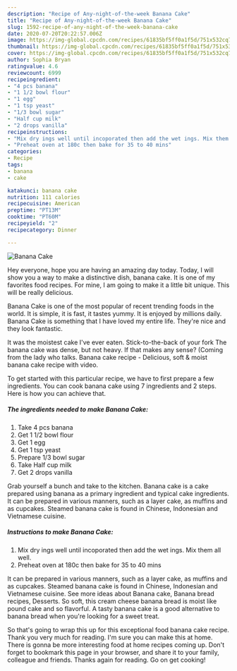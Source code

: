 ```yaml
---
description: "Recipe of Any-night-of-the-week Banana Cake"
title: "Recipe of Any-night-of-the-week Banana Cake"
slug: 1592-recipe-of-any-night-of-the-week-banana-cake
date: 2020-07-20T20:22:57.006Z
image: https://img-global.cpcdn.com/recipes/61835bf5ff0a1f5d/751x532cq70/banana-cake-recipe-main-photo.jpg
thumbnail: https://img-global.cpcdn.com/recipes/61835bf5ff0a1f5d/751x532cq70/banana-cake-recipe-main-photo.jpg
cover: https://img-global.cpcdn.com/recipes/61835bf5ff0a1f5d/751x532cq70/banana-cake-recipe-main-photo.jpg
author: Sophia Bryan
ratingvalue: 4.6
reviewcount: 6999
recipeingredient:
- "4 pcs banana"
- "1 1/2 bowl flour"
- "1 egg"
- "1 tsp yeast"
- "1/3 bowl sugar"
- "Half cup milk"
- "2 drops vanilla"
recipeinstructions:
- "Mix dry ings well until incoporated then add the wet ings. Mix them all well."
- "Preheat oven at 180c then bake for 35 to 40 mins"
categories:
- Recipe
tags:
- banana
- cake

katakunci: banana cake 
nutrition: 111 calories
recipecuisine: American
preptime: "PT13M"
cooktime: "PT60M"
recipeyield: "2"
recipecategory: Dinner

---
```



![Banana Cake](https://img-global.cpcdn.com/recipes/61835bf5ff0a1f5d/751x532cq70/banana-cake-recipe-main-photo.jpg)

Hey everyone, hope you are having an amazing day today. Today, I will show you a way to make a distinctive dish, banana cake. It is one of my favorites food recipes. For mine, I am going to make it a little bit unique. This will be really delicious.

Banana Cake is one of the most popular of recent trending foods in the world. It is simple, it is fast, it tastes yummy. It is enjoyed by millions daily. Banana Cake is something that I have loved my entire life. They're nice and they look fantastic.

It was the moistest cake I&#39;ve ever eaten. Stick-to-the-back of your fork The banana cake was dense, but not heavy. If that makes any sense? (Coming from the lady who talks. Banana cake recipe - Delicious, soft &amp; moist banana cake recipe with video.


To get started with this particular recipe, we have to first prepare a few ingredients. You can cook banana cake using 7 ingredients and 2 steps. Here is how you can achieve that.

<!--inarticleads1-->

##### The ingredients needed to make Banana Cake:

1. Take 4 pcs banana
1. Get 1 1/2 bowl flour
1. Get 1 egg
1. Get 1 tsp yeast
1. Prepare 1/3 bowl sugar
1. Take Half cup milk
1. Get 2 drops vanilla


Grab yourself a bunch and take to the kitchen. Banana cake is a cake prepared using banana as a primary ingredient and typical cake ingredients. It can be prepared in various manners, such as a layer cake, as muffins and as cupcakes. Steamed banana cake is found in Chinese, Indonesian and Vietnamese cuisine. 

<!--inarticleads2-->

##### Instructions to make Banana Cake:

1. Mix dry ings well until incoporated then add the wet ings. Mix them all well.
1. Preheat oven at 180c then bake for 35 to 40 mins


It can be prepared in various manners, such as a layer cake, as muffins and as cupcakes. Steamed banana cake is found in Chinese, Indonesian and Vietnamese cuisine. See more ideas about Banana cake, Banana bread recipes, Desserts. So soft, this cream cheese banana bread is moist like pound cake and so flavorful. A tasty banana cake is a good alternative to banana bread when you&#39;re looking for a sweet treat. 

So that's going to wrap this up for this exceptional food banana cake recipe. Thank you very much for reading. I'm sure you can make this at home. There is gonna be more interesting food at home recipes coming up. Don't forget to bookmark this page in your browser, and share it to your family, colleague and friends. Thanks again for reading. Go on get cooking!
